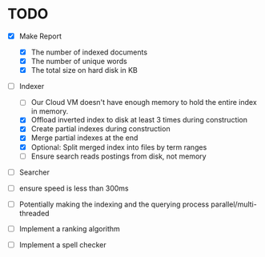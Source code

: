 # TODO

- [X] Make Report

  - [X] The number of indexed documents
  - [X] The number of unique words
  - [X] The total size on hard disk in KB

- [ ] Indexer
  - [ ] Our Cloud VM doesn't have enough memory to hold the entire index in memory.
  - [X] Offload inverted index to disk at least 3 times during construction
  - [X] Create partial indexes during construction
  - [X] Merge partial indexes at the end
  - [X] Optional: Split merged index into files by term ranges
  - [ ] Ensure search reads postings from disk, not memory
- [ ] Searcher
- [ ] ensure speed is less than 300ms
- [ ] Potentially making the indexing and the querying process parallel/multi-threaded
- [ ] Implement a ranking algorithm
- [ ] Implement a spell checker
